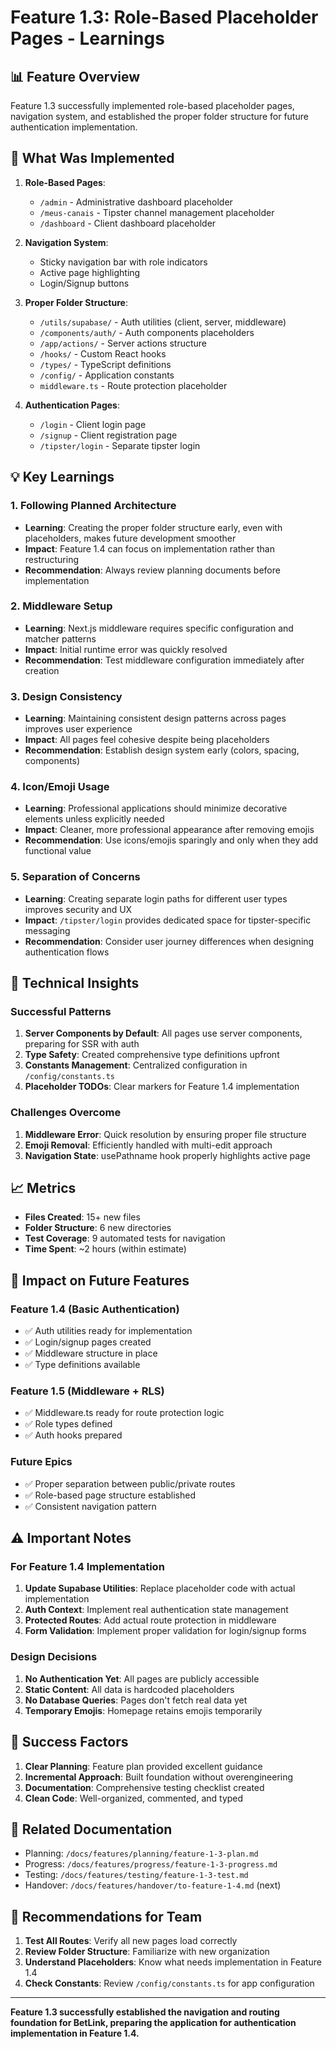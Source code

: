 # Feature 1.3: Role-Based Placeholder Pages - Learnings

## 📊 Feature Overview
Feature 1.3 successfully implemented role-based placeholder pages, navigation system, and established the proper folder structure for future authentication implementation.

## 🎯 What Was Implemented
1. **Role-Based Pages**:
   - `/admin` - Administrative dashboard placeholder
   - `/meus-canais` - Tipster channel management placeholder
   - `/dashboard` - Client dashboard placeholder

2. **Navigation System**:
   - Sticky navigation bar with role indicators
   - Active page highlighting
   - Login/Signup buttons

3. **Proper Folder Structure**:
   - `/utils/supabase/` - Auth utilities (client, server, middleware)
   - `/components/auth/` - Auth components placeholders
   - `/app/actions/` - Server actions structure
   - `/hooks/` - Custom React hooks
   - `/types/` - TypeScript definitions
   - `/config/` - Application constants
   - `middleware.ts` - Route protection placeholder

4. **Authentication Pages**:
   - `/login` - Client login page
   - `/signup` - Client registration page
   - `/tipster/login` - Separate tipster login

## 💡 Key Learnings

### 1. Following Planned Architecture
- **Learning**: Creating the proper folder structure early, even with placeholders, makes future development smoother
- **Impact**: Feature 1.4 can focus on implementation rather than restructuring
- **Recommendation**: Always review planning documents before implementation

### 2. Middleware Setup
- **Learning**: Next.js middleware requires specific configuration and matcher patterns
- **Impact**: Initial runtime error was quickly resolved
- **Recommendation**: Test middleware configuration immediately after creation

### 3. Design Consistency
- **Learning**: Maintaining consistent design patterns across pages improves user experience
- **Impact**: All pages feel cohesive despite being placeholders
- **Recommendation**: Establish design system early (colors, spacing, components)

### 4. Icon/Emoji Usage
- **Learning**: Professional applications should minimize decorative elements unless explicitly needed
- **Impact**: Cleaner, more professional appearance after removing emojis
- **Recommendation**: Use icons/emojis sparingly and only when they add functional value

### 5. Separation of Concerns
- **Learning**: Creating separate login paths for different user types improves security and UX
- **Impact**: `/tipster/login` provides dedicated space for tipster-specific messaging
- **Recommendation**: Consider user journey differences when designing authentication flows

## 🚀 Technical Insights

### Successful Patterns
1. **Server Components by Default**: All pages use server components, preparing for SSR with auth
2. **Type Safety**: Created comprehensive type definitions upfront
3. **Constants Management**: Centralized configuration in `/config/constants.ts`
4. **Placeholder TODOs**: Clear markers for Feature 1.4 implementation

### Challenges Overcome
1. **Middleware Error**: Quick resolution by ensuring proper file structure
2. **Emoji Removal**: Efficiently handled with multi-edit approach
3. **Navigation State**: usePathname hook properly highlights active page

## 📈 Metrics
- **Files Created**: 15+ new files
- **Folder Structure**: 6 new directories
- **Test Coverage**: 9 automated tests for navigation
- **Time Spent**: ~2 hours (within estimate)

## 🔄 Impact on Future Features

### Feature 1.4 (Basic Authentication)
- ✅ Auth utilities ready for implementation
- ✅ Login/signup pages created
- ✅ Middleware structure in place
- ✅ Type definitions available

### Feature 1.5 (Middleware + RLS)
- ✅ Middleware.ts ready for route protection logic
- ✅ Role types defined
- ✅ Auth hooks prepared

### Future Epics
- ✅ Proper separation between public/private routes
- ✅ Role-based page structure established
- ✅ Consistent navigation pattern

## ⚠️ Important Notes

### For Feature 1.4 Implementation
1. **Update Supabase Utilities**: Replace placeholder code with actual implementation
2. **Auth Context**: Implement real authentication state management
3. **Protected Routes**: Add actual route protection in middleware
4. **Form Validation**: Implement proper validation for login/signup forms

### Design Decisions
1. **No Authentication Yet**: All pages are publicly accessible
2. **Static Content**: All data is hardcoded placeholders
3. **No Database Queries**: Pages don't fetch real data yet
4. **Temporary Emojis**: Homepage retains emojis temporarily

## 🎉 Success Factors
1. **Clear Planning**: Feature plan provided excellent guidance
2. **Incremental Approach**: Built foundation without overengineering
3. **Documentation**: Comprehensive testing checklist created
4. **Clean Code**: Well-organized, commented, and typed

## 🔗 Related Documentation
- Planning: `/docs/features/planning/feature-1-3-plan.md`
- Progress: `/docs/features/progress/feature-1-3-progress.md`
- Testing: `/docs/features/testing/feature-1-3-test.md`
- Handover: `/docs/features/handover/to-feature-1-4.md` (next)

## 📝 Recommendations for Team
1. **Test All Routes**: Verify all new pages load correctly
2. **Review Folder Structure**: Familiarize with new organization
3. **Understand Placeholders**: Know what needs implementation in Feature 1.4
4. **Check Constants**: Review `/config/constants.ts` for app configuration

---

**Feature 1.3 successfully established the navigation and routing foundation for BetLink, preparing the application for authentication implementation in Feature 1.4.**